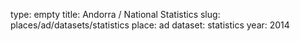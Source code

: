 type: empty
title: Andorra / National Statistics
slug: places/ad/datasets/statistics
place: ad
dataset: statistics
year: 2014
